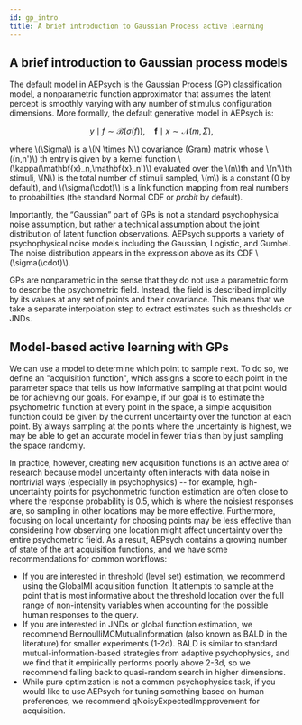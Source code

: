 ```yaml
---
id: gp_intro
title: A brief introduction to Gaussian Process active learning
---
```


## A brief introduction to Gaussian process models
The default model in AEPsych is the Gaussian Process (GP) classification model, a nonparametric function approximator that assumes the latent percept is smoothly varying with any number of stimulus configuration dimensions. More formally, the default generative model in AEPsych is:

$$
y \mid f \sim \mathcal{B}(\sigma(f)),\quad \mathbf{f}\mid x \sim \mathcal{N}\left(m, \Sigma\right),
$$

where \\(\Sigma\\)  is a \\(N \times N\\)  covariance (Gram) matrix whose \\((n,n')\\) th entry is given by a kernel function \\(\kappa(\mathbf{x}_n,\mathbf{x}_n')\\) evaluated over the \\(n\\)th and \\(n'\\)th stimuli, \\(N\\)  is the total number of stimuli sampled, \\(m\\)  is a constant (0 by default), and \\(\sigma(\cdot)\\)  is a link function mapping from real numbers to probabilities (the standard Normal CDF or *probit* by default).

Importantly, the “Gaussian” part of GPs is not a standard psychophysical noise assumption, but rather a technical assumption about the joint distribution of latent function observations. AEPsych supports a variety of psychophysical noise models including the Gaussian, Logistic, and Gumbel. The noise distribution appears in the expression above as its CDF \\(\sigma(\cdot)\\).

GPs are nonparametric in the sense that they do not use a parametric form to describe the psychometric field. Instead, the field is described implicitly by its values at any set of points and their covariance. This means that we take a separate interpolation step to extract estimates such as thresholds or JNDs.

## Model-based active learning with GPs
We can use a model to determine which point to sample next. To do so, we define an "acquisition function", which assigns a score to each point in the parameter space that tells us how informative sampling at that point would be for achieving our goals. For example, if our goal is to estimate the psychometric function at every point in the space, a simple acquisition function could be given by the current uncertainty over the function at each point. By always sampling at the points where the uncertainty is highest, we may be able to get an accurate model in fewer trials than by just sampling the space randomly.

In practice, however, creating new acquisition functions is an active area of research because model uncertainty often interacts with data noise in nontrivial ways (especially in psychophysics) -- for example, high-uncertainty points for psychonmetric function estimation are often close to where the response probability is 0.5, which is where the noisiest responses are, so sampling in other locations may be more effective. Furthermore, focusing on local uncertainty for choosing points may be less effective than considering how observing one location might affect uncertainty over the entire psychometric field. As a result, AEPsych contains a growing number of state of the art acquisition functions, and we have some recommendations for common workflows:

* If you are interested in threshold (level set) estimation, we recommend using the GlobalMI acquisition function. It attempts to sample at the point that is most informative about the threshold location over the full range of non-intensity variables when accounting for the possible human responses to the query.
* If you are interested in JNDs or global function estimation, we recommend BernoulliMCMutualInformation (also known as BALD in the literature) for smaller experiments (1-2d). BALD is similar to standard mutual-information-based strategies from adaptive psychophysics, and we find that it empirically performs poorly above 2-3d, so we recommend falling back to quasi-random search in higher dimensions.
* While pure optimization is not a common psychophysics task, if you would like to use AEPsych for tuning something based on human preferences, we recommend qNoisyExpectedImpprovement for acquisition.
